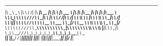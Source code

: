 _____ ______       ___    ___      ________  ________  ___  __    _______           ___  ___  ________  ___  ___  ________  _______      
|\   _ \  _   \    |\  \  /  /|    |\   ____\|\   __  \|\  \|\  \ |\  ___ \         |\  \|\  \|\   __  \|\  \|\  \|\   ____\|\  ___ \     
\ \  \\\__\ \  \   \ \  \/  / /    \ \  \___|\ \  \|\  \ \  \/  /|\ \   __/|        \ \  \\\  \ \  \|\  \ \  \\\  \ \  \___|\ \   __/|    
\ \  \\|__| \  \   \ \    / /      \ \  \    \ \   __  \ \   ___  \ \  \_|/__       \ \   __  \ \  \\\  \ \  \\\  \ \_____  \ \  \_|/__  
 \ \  \    \ \  \   \/  /  /        \ \  \____\ \  \ \  \ \  \\ \  \ \  \_|\ \       \ \  \ \  \ \  \\\  \ \  \\\  \|____|\  \ \  \_|\ \
  \ \__\    \ \__\__/  / /           \ \_______\ \__\ \__\ \__\\ \__\ \_______\       \ \__\ \__\ \_______\ \_______\____\_\  \ \_______\
   \|__|     \|__|\___/ /             \|_______|\|__|\|__|\|__| \|__|\|_______|        \|__|\|__|\|_______|\|_______|\_________\|_______|
                 \|___|/                                                                                            \|_________|         

                                                                                                                                         
